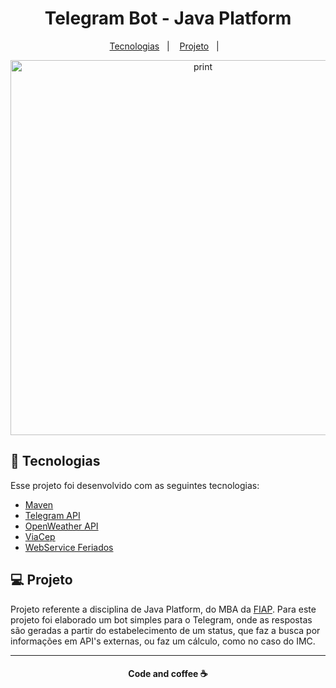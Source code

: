 <h1 align="center">Telegram Bot - Java Platform</h1>

 <p align="center">
   <a href="#-tecnologias">Tecnologias</a>&nbsp;&nbsp;&nbsp;|&nbsp;&nbsp;&nbsp;
   <a href="#-projeto">Projeto</a>&nbsp;&nbsp;&nbsp;|&nbsp;&nbsp;&nbsp;
 </p>

 <p align="center">
    <img alt="print" src="src/assets/print.gif" height="600px">
 </p>

 ## :rocket: Tecnologias

 Esse projeto foi desenvolvido com as seguintes tecnologias:

 - [Maven](https://maven.apache.org)
 - [Telegram API](https://core.telegram.org/bots/api)
 - [OpenWeather API](https://openweathermap.org/api)
 - [ViaCep](https://viacep.com.br)
 - [WebService Feriados](https://developers.blogs.sapo.pt/3744.html)

 ## 💻 Projeto

 Projeto referente a disciplina de Java Platform, do MBA da [FIAP](https://www.fiap.com.br/mba/mba-em-full-stack-developer-microservices-cloud-e-iot/). Para este projeto foi elaborado um bot simples para o Telegram, onde as respostas são geradas a partir do estabelecimento de um status, que faz a busca por informações em API's externas, ou faz um cálculo, como no caso do IMC.


 ---
<h4 align="center">
   Code and coffee ☕
</h4>
